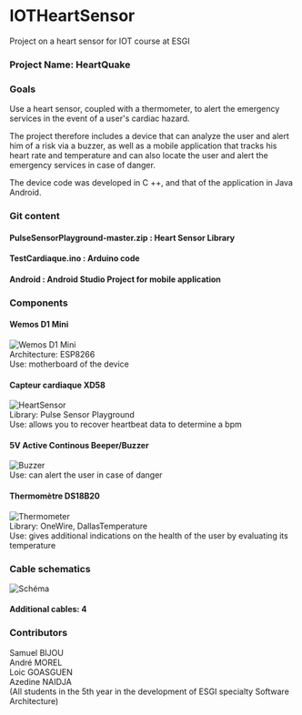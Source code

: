 # IOTHeartSensor  
Project on a heart sensor for IOT course at ESGI  


### Project Name: HeartQuake  

### Goals  

Use a heart sensor, coupled with a thermometer, to alert the emergency services in the event of a user's cardiac hazard.

The project therefore includes a device that can analyze the user and alert him of a risk via a buzzer, as well as a mobile application that tracks his heart rate and temperature and can also locate the user and alert the emergency services in case of danger.

The device code was developed in C ++, and that of the application in Java Android.  


### Git content  

#### PulseSensorPlayground-master.zip : Heart Sensor Library  
#### TestCardiaque.ino : Arduino code  
#### Android : Android Studio Project for mobile application  


### Components  

#### Wemos D1 Mini  
![Wemos D1 Mini](https://i.ebayimg.com/images/g/d08AAOSwEzxYey3m/s-l300.jpg)  
Architecture: ESP8266  
Use: motherboard of the device  

#### Capteur cardiaque XD58  
![HeartSensor](https://images-eu.ssl-images-amazon.com/images/I/41fRDsDeimL._SY300_QL70_.jpg)  
Library: Pulse Sensor Playground  
Use: allows you to recover heartbeat data to determine a bpm  

#### 5V Active Continous Beeper/Buzzer  
![Buzzer](https://www.picclickimg.com/d/l400/pict/332068484518_/10pcs-5V-Active-Buzzer-Magnetic-Long-Continous-Beep.jpg)  
Use: can alert the user in case of danger  

#### Thermomètre DS18B20  
![Thermometer](http://www.lankatronics.com/pub/media/catalog/product/cache/image/500x500/e9c3970ab036de70892d86c6d221abfe/d/s/ds18b20_1.jpg)  
Library: OneWire, DallasTemperature  
Use: gives additional indications on the health of the user by evaluating its temperature  


### Cable schematics  
![Schéma](https://i.imgur.com/OCIpXDq.png)  

#### Additional cables: 4  



### Contributors  

Samuel BIJOU  
André MOREL  
Loic GOASGUEN  
Azedine NAIDJA  
(All students in the 5th year in the development of ESGI specialty Software Architecture)
